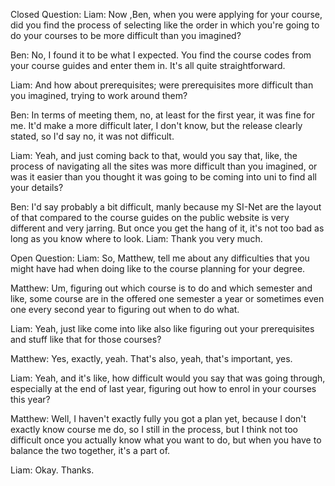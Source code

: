 Closed Question:
Liam: Now ,Ben, when you were applying for your course, did you find the process of selecting like the order in which you're going to do your courses to be more difficult than you imagined?

Ben: No, I found it to be what I expected. You find the course codes from your course guides and enter them in. It's all quite straightforward. 

Liam: And how about prerequisites; were prerequisites more difficult than you imagined, trying to work around them? 

Ben: In terms of meeting them, no, at least for the first year, it was fine for me. It'd make a more difficult later, I don't know, but the release clearly stated, so I'd say no, it was not difficult. 

Liam: Yeah, and just coming back to that, would you say that, like, the process of navigating all the sites was more difficult than you imagined, or was it easier than you thought it was going to be coming into uni to find all your details? 

Ben: I'd say probably a bit difficult, manly because my SI-Net are the layout of that compared to the course guides on the public website is very different and very jarring. But once you get the hang of it, it's not too bad as long as you know where to look. 
Liam: Thank you very much.



Open Question:
Liam: So, Matthew, tell me about any difficulties that you might have had when doing like to the course planning for your degree. 

Matthew: Um, figuring out which course is to do and which semester and like, some course are in the offered one semester a year or sometimes even one every second year to figuring out when to do what. 

Liam: Yeah, just like come into like also like figuring out your prerequisites and stuff like that for those courses? 

Matthew: Yes, exactly, yeah. That's also, yeah, that's important, yes. 

Liam: Yeah, and it's like, how difficult would you say that was going through, especially at the end of last year, figuring out how to enrol in your courses this year? 

Matthew: Well, I haven't exactly fully you got a plan yet, because I don't exactly know course me do, so I still in the process, but I think not too difficult once you actually know what you want to do, but when you have to balance the two together, it's a part of. 

Liam: Okay. Thanks.
